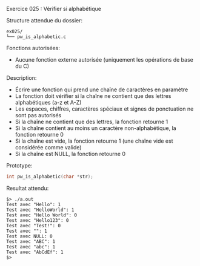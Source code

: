 Exercice 025 : Vérifier si alphabétique

Structure attendue du dossier:

```
ex025/
└── pw_is_alphabetic.c
```

Fonctions autorisées:

- Aucune fonction externe autorisée (uniquement les opérations de base du C)

Description:

- Écrire une fonction qui prend une chaîne de caractères en paramètre
- La fonction doit vérifier si la chaîne ne contient que des lettres alphabétiques (a-z et A-Z)
- Les espaces, chiffres, caractères spéciaux et signes de ponctuation ne sont pas autorisés
- Si la chaîne ne contient que des lettres, la fonction retourne 1
- Si la chaîne contient au moins un caractère non-alphabétique, la fonction retourne 0
- Si la chaîne est vide, la fonction retourne 1 (une chaîne vide est considérée comme valide)
- Si la chaîne est NULL, la fonction retourne 0

Prototype:

```c
int pw_is_alphabetic(char *str);
```

Resultat attendu:

```
$> ./a.out
Test avec "Hello": 1
Test avec "HelloWorld": 1
Test avec "Hello World": 0
Test avec "Hello123": 0
Test avec "Test!": 0
Test avec "": 1
Test avec NULL: 0
Test avec "ABC": 1
Test avec "abc": 1
Test avec "AbCdEf": 1
$>
```
